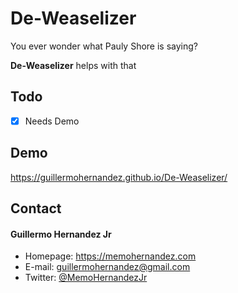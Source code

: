 De-Weaselizer
======
You ever wonder what Pauly Shore is saying?

**De-Weaselizer** helps with that

## Todo
- [x] Needs Demo

## Demo
https://guillermohernandez.github.io/De-Weaselizer/

## Contact
#### Guillermo Hernandez Jr
* Homepage: https://memohernandez.com
* E-mail: guillermohernandez@gmail.com
* Twitter: [@MemoHernandezJr](https://twitter.com/MemoHernandezJr "MemoHernandezJr on Twitter")
